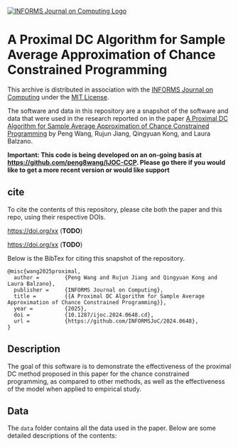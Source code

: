 [![INFORMS Journal on Computing Logo](https://INFORMSJoC.github.io/logos/INFORMS_Journal_on_Computing_Header.jpg)](https://pubsonline.informs.org/journal/ijoc)

# A Proximal DC Algorithm for Sample Average Approximation of Chance Constrained Programming

This archive is distributed in association with the [INFORMS Journal on Computing](https://pubsonline.informs.org/journal/ijoc) under the [MIT License](LICENSE).

The software and data in this repository are a snapshot of the software and data that were used in the research reported on in the paper [A Proximal DC Algorithm for Sample Average Approximation of Chance Constrained Programming](xx) by Peng Wang, Rujun Jiang, Qingyuan Kong, and Laura Balzano.

**Important: This code is being developed on an on-going basis at https://github.com/peng8wang/IJOC-CCP. Please go there if you would like to get a more recent version or would like support**

## cite

To cite the contents of this repository, please cite both the paper and this repo, using their respective DOIs.

https://doi.org/xx (**TODO**)

https://doi.org/xx (**TODO**) 

Below is the BibTex for citing this snapshot of the repository.

```
@misc{wang2025proximal,
  author =        {Peng Wang and Rujun Jiang and Qingyuan Kong and Laura Balzano},
  publisher =     {INFORMS Journal on Computing},
  title =         {{A Proximal DC Algorithm for Sample Average Approximation of Chance Constrained Programming}}, 
  year =          {2025},
  doi =           {10.1287/ijoc.2024.0648.cd},
  url =           {https://github.com/INFORMSJoC/2024.0648},
}
```

## Description
The goal of this software is to demonstrate the effectiveness of the proximal DC method proposed in this paper for the chance constrained programming, as compared to other methods, as well as the effectiveness of the model when applied to empirical study. 

## Data
The `data` folder contains all the data used in the paper. Below are some detailed descriptions of the contents:





